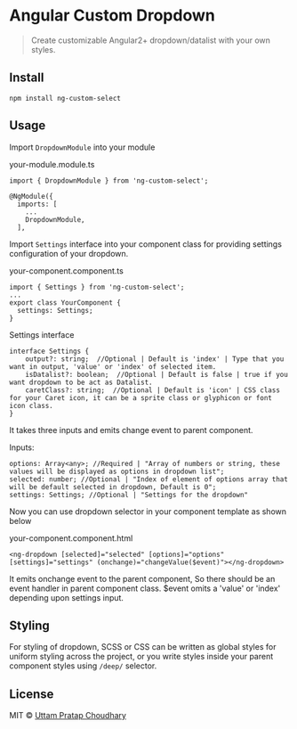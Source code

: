 # Angular Custom Dropdown

> Create customizable Angular2+ dropdown/datalist with your own styles.

## Install

```
npm install ng-custom-select
```

## Usage

Import `DropdownModule` into your module

your-module.module.ts
```
import { DropdownModule } from 'ng-custom-select';

@NgModule({
  imports: [
    ...
    DropdownModule,
  ],
```
Import `Settings` interface into your component class for providing settings configuration of your dropdown.

your-component.component.ts
```
import { Settings } from 'ng-custom-select';
...
export class YourComponent {
  settings: Settings;
}
```

Settings interface
```
interface Settings { 
    output?: string;  //Optional | Default is 'index' | Type that you want in output, 'value' or 'index' of selected item.
    isDatalist?: boolean;  //Optional | Default is false | true if you want dropdown to be act as Datalist.
    caretClass?: string;  //Optional | Default is 'icon' | CSS class for your Caret icon, it can be a sprite class or glyphicon or font icon class.
}
```


It takes three inputs and emits change event to parent component.

Inputs:
```
options: Array<any>; //Required | "Array of numbers or string, these values will be displayed as options in dropdown list";
selected: number; //Optional | "Index of element of options array that will be default selected in dropdown, Default is 0";
settings: Settings; //Optional | "Settings for the dropdown"
```

Now you can use dropdown selector in your component template as shown below

your-component.component.html
```
<ng-dropdown [selected]="selected" [options]="options" [settings]="settings" (onchange)="changeValue($event)"></ng-dropdown>
```

It emits onchange event to the parent component, So there should be an event handler in parent component class. $event omits a 'value' or 'index' depending upon settings input.

## Styling

For styling of dropdown, SCSS or CSS can be written as global styles for uniform styling across the project, or you write styles inside your parent component styles using `/deep/` selector.

 
## License

MIT © [Uttam Pratap Choudhary](//https://github.com/uttamchoudhary)
